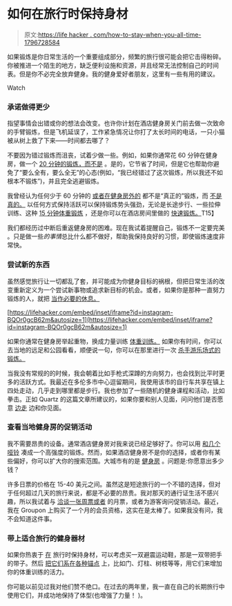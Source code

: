 # 如何在旅行时保持身材

> 原文:[https://life hacker . com/how-to-stay-when-you-all-time-1796728584](https://lifehacker.com/how-to-stay-in-shape-when-you-travel-all-the-time-1796728584)

如果锻炼是你日常生活的一个重要组成部分，频繁的旅行很可能会把它击得粉碎。你被推进一个陌生的地方，缺乏便利设施和资源，并且经常无法控制自己的时间表。但是你不必完全放弃健身。我的健身爱好者朋友，这里有一些有用的建议。

Watch

### **承诺做得更少**

指望事情会出错或你的想法会改变。也许你计划在酒店健身房关门前去做一次致命的手臂锻炼，但是飞机延误了，工作紧急情况让你打了太长时间的电话，一只小猫被从树上救了下来——时间都去哪了？

不要因为错过锻炼而沮丧，试着少做一些。例如，如果你通常花 60 分钟在健身房，做一个 [20 分钟的锻炼，而不是](http://vitals.lifehacker.com/this-barbell-workout-will-kick-your-ass-in-20-minutes-o-1795836736) 。是的，它节省了时间，但是它也帮助你避免了“要么全有，要么全无”的心态(例如，“我已经错过了这次锻炼，所以我还不如根本不锻炼”)，并且完全逃避锻炼。

我曾经认为任何少于 60 分钟的 [或者在健身房外的](http://thefyslife.com/article/travel-fitness-anxieties/) 都不是“真正的”锻炼，而 [不是真的。](http://vitals.lifehacker.com/super-short-workouts-shouldn-t-be-your-only-exercise-1776509734) 以任何方式保持活跃可以保持锻炼势头强劲，无论是长途步行、一些拉伸训练、这种 [15 分钟体重锻炼](http://vitals.lifehacker.com/a-15-minute-bodyweight-workout-you-can-do-anywhere-1787347352#_ga=2.111583169.419870698.1499344992-460803763.1483850531) ，还是你可以在酒店房间里做的 [快速锻炼。](http://lifehacker.com/nine-quiet-exercises-you-can-do-in-your-hotel-room-with-1740889864)T15】

我们都经历过中断后重返健身房的困难。现在我试着提醒自己，锻炼不一定要完美 。只是做一些*的事情*总比什么都不做好，帮助我保持良好的习惯，即使锻炼速度非常快。

### 尝试新的东西

虽然感觉旅行让一切都乱了套，并可能成为你健身目标的祸根，但把日常生活的改变重新定义为一个尝试新事物或追求新目标的机会。或者，如果你是那种一直努力锻炼的人，就把 [当作必要的休息。](http://vitals.lifehacker.com/stop-working-out-so-much-on-your-rest-days-1778354349#_ga=2.111583169.419870698.1499344992-460803763.1483850531)

 [https://lifehacker.com/embed/inset/iframe?id=instagram-BQOr0gcB62m&autosize=1](https://lifehacker.com/embed/inset/iframe?id=instagram-BQOr0gcB62m&autosize=1) 

如果你通常在健身房举起重物，换成力量训练 [体重训练。](https://lifehacker.com/everything-you-need-to-build-your-own-bodyweight-workou-1770226539) 如果你有时间，你可以去当地的远足和公园看看，顺便说一句，你可以在那里进行一次 [杀手游乐场式的锻炼。](http://vitals.lifehacker.com/everything-you-need-to-build-your-own-bodyweight-workou-1770226539)

当我没有常规的的时候，我会朝着比如手枪式深蹲的方向努力，也会找到比平时更多的活跃方式。我最近在多伦多市中心逗留期间，我使用该市的自行车共享在镇上四处走动，几乎走到哪里都是步行。我也参加了一些随机的健身课程和活动，比如拳击。正如 Quartz 的这篇文章所建议的，如果你要和别人见面，问问他们是否愿意 [边走](https://qz.com/1002923/the-essential-guide-to-staying-in-shape-on-your-next-business-trip/) 边和你见面。

### **查看当地健身房的促销活动**

我不需要昂贵的设备。通常酒店健身房对我来说已经足够好了。你可以用 [和几个哑铃](https://www.youtube.com/watch?v=VQZJlSAuOTc) 凑成一个高强度的锻炼。然而，如果酒店健身房不是你的选择，或者你有某些偏好，你可以扩大你的搜索范围。大城市有的是 [健身房](http://thefyslife.com/article/travel-fitness-anxieties/) 。问题是:你愿意出多少钱？

许多日票的价格在 15-40 美元之间。虽然这是短途旅行的一个不错的选择，但对于任何超过几天的旅行来说，都是不必要的昂贵。我对那天的通行证生活不感兴趣，所以我试着与 [洽谈一张周票或者](http://vitals.lifehacker.com/how-to-join-a-gym-without-getting-ripped-off-1750883238#_ga=2.116562502.1151511769.1499694279-460803763.1483850531) 的月票，或者为游客询问促销活动。最近，我在 Groupon 上购买了一个月的会员资格，这实在是太棒了。如果我没有问，我不会知道这件事。

### 带上适合旅行的健身器材

如果你热衷于 [在](http://thefyslife.com/article/travel-and-work-out-without-weights/) 旅行时保持身材，可以考虑买一双避震运动鞋，那是一双带把手的带子。然后 [把它们系在各种锚点](http://lifehacker.com/suspension-trainer-showdown-trx-vs-monkii-bars-2-1791102713#_ga=2.38695910.419870698.1499344992-460803763.1483850531) 上，比如门、灯柱、树枝等等，用它们来增加你的体重训练的活力。

你可能以前见过我对他们赞不绝口。在过去的两年里，我一直在自己的长期旅行中使用它们，并成功地保持了体型(也增强了力量！ )。